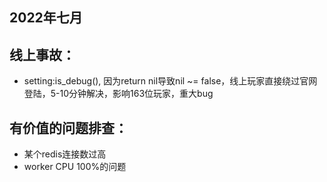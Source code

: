 ## 2022年七月

## 线上事故：

- setting:is_debug(), 因为return nil导致nil ~= false，线上玩家直接绕过官网登陆，5-10分钟解决，影响163位玩家，重大bug

## 有价值的问题排查：

- 某个redis连接数过高
- worker CPU 100%的问题
